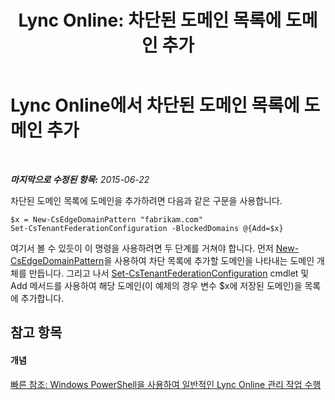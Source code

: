 ﻿---
title: 'Lync Online: 차단된 도메인 목록에 도메인 추가'
TOCTitle: 차단된 도메인 목록에 도메인 추가
ms:assetid: ea6ebeea-3031-4c42-9a2c-88eaab790636
ms:mtpsurl: https://technet.microsoft.com/ko-kr/library/Dn362853(v=OCS.15)
ms:contentKeyID: 56270314
ms.date: 08/24/2015
mtps_version: v=OCS.15
ms.translationtype: HT
---

# Lync Online에서 차단된 도메인 목록에 도메인 추가

 

_**마지막으로 수정된 항목:** 2015-06-22_

차단된 도메인 목록에 도메인을 추가하려면 다음과 같은 구문을 사용합니다.

    $x = New-CsEdgeDomainPattern "fabrikam.com"
    Set-CsTenantFederationConfiguration -BlockedDomains @{Add=$x}

여기서 볼 수 있듯이 이 명령을 사용하려면 두 단계를 거쳐야 합니다. 먼저 [New-CsEdgeDomainPattern](new-csedgedomainpattern.md)을 사용하여 차단 목록에 추가할 도메인을 나타내는 도메인 개체를 만듭니다. 그리고 나서 [Set-CsTenantFederationConfiguration](set-cstenantfederationconfiguration.md) cmdlet 및 Add 메서드를 사용하여 해당 도메인(이 예제의 경우 변수 $x에 저장된 도메인)을 목록에 추가합니다.

## 참고 항목

#### 개념

[빠른 참조: Windows PowerShell을 사용하여 일반적인 Lync Online 관리 작업 수행](quick-reference-using-windows-powershell-to-do-common-skype-for-business-online-management-tasks.md)

